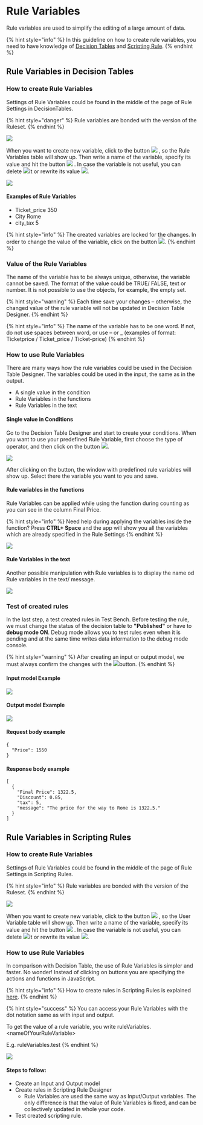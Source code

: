 # Rule Variables

Rule variables are used to simplify the editing of a large amount of data.

{% hint style="info" %}
In this guideline on how to create rule variables, you need to have knowledge of [Decision Tables](https://docs.decisionrules.io/doc/tutorials/create-simple-decison-table) and [Scripting Rule](../tutorials/code-editor.md).
{% endhint %}

## **Rule Variables in Decision Tables**

### **How to create Rule Variables**

Settings of Rule Variables could be found in the middle of the page of Rule Settings in DecisionTables.

{% hint style="danger" %}
Rule variables are bonded with the version of the Ruleset.
{% endhint %}

![](<../.gitbook/assets/image (160) (1) (1) (1).png>)

When you want to create new variable, click to the button ![](<../.gitbook/assets/image (177) (1).png>) , so the Rule Variables table will show up. Then write a name of the variable, specify its value and hit the button ![](<../.gitbook/assets/image (185) (1).png>) . In case the variable is not useful, you can delete ![](<../.gitbook/assets/image (158) (1).png>)it or rewrite its value ![](<../.gitbook/assets/image (155) (1).png>).

![](<../.gitbook/assets/image (191) (1) (1).png>)

#### Examples of Rule Variables

* Ticket\_price 350
* City Rome
* city\_tax 5

{% hint style="info" %}
The created variables are locked for the changes. In order to change the value of the variable, click on the button ![](<../.gitbook/assets/image (157) (1) (1).png>).
{% endhint %}

### Value of the Rule Variables

The name of the variable has to be always unique, otherwise, the variable cannot be saved. The format of the value could be TRUE/ FALSE, text or number. It is not possible to use the objects, for example, the empty set.

{% hint style="warning" %}
Each time save your changes – otherwise, the changed value of the rule variable will not be updated in Decision Table Designer.
{% endhint %}

{% hint style="info" %}
The name of the variable has to be one word. If not, do not use spaces between word, or use – or \_ (examples of format: Ticketprice / Ticket\_price / Ticket-price)
{% endhint %}

### How to use Rule Variables

There are many ways how the rule variables could be used in the Decision Table Designer. The variables could be used in the input, the same as in the output.

* A single value in the condition
* Rule Variables in the functions
* Rule Variables in the text

#### Single value in Conditions

Go to the Decision Table Designer and start to create your conditions. When you want to use your predefined Rule Variable, first choose the type of operator, and then click on the button ![](<../.gitbook/assets/image (162) (1) (1).png>).

![](../.gitbook/assets/arff.png)

After clicking on the button, the window with predefined rule variables will show up. Select there the variable you want to you and save.

#### Rule variables in the functions

Rule Variables can be applied while using the function during counting as you can see in the column Final Price.

{% hint style="info" %}
Need help during applying the variables inside the function? Press **CTRL+ Space** and the app will show you all the variables which are already specified in the Rule Settings
{% endhint %}

![](<../.gitbook/assets/image (150).png>)

#### Rule Variables in the text

Another possible manipulation with Rule variables is to display the name od Rule variables in the text/ message.

![](<../.gitbook/assets/image (192) (1) (1).png>)

### Test of created rules

In the last step, a test created rules in Test Bench. Before testing the rule, we must change the status of the decision table to **"Published"** or have to **debug mode ON**. Debug mode allows you to test rules even when it is pending and at the same time writes data information to the debug mode console.

{% hint style="warning" %}
After creating an input or output model, we must always confirm the changes with the ![](../.gitbook/assets/save.PNG)button.
{% endhint %}

#### Input model Example

![](<../.gitbook/assets/image (184) (1) (1) (1).png>)

#### Output model Example

![](<../.gitbook/assets/image (189) (1) (1).png>)

#### Request body example

```
{
  "Price": 1550
}
```

#### Response body example

```
[
  {
    "Final Price": 1322.5,
    "Discount": 0.85,
    "tax": 5,
    "message": "The price for the way to Rome is 1322.5."
  }
]
```

## Rule Variables in Scripting Rules

### How to create Rule Variables

Settings of Rule Variables could be found in the middle of the page of Rule Settings in Scripting Rules.

{% hint style="info" %}
Rule variables are bonded with the version of the Ruleset.
{% endhint %}

![](<../.gitbook/assets/Snímek obrazovky 2021-12-12 171506.png>)

When you want to create new variable, click to the button ![](<../.gitbook/assets/image (177) (1).png>) , so the User Variable table will show up. Then write a name of the variable, specify its value and hit the button ![](<../.gitbook/assets/image (185) (1).png>) . In case the variable is not useful, you can delete ![](<../.gitbook/assets/image (158) (1).png>)it or rewrite its value ![](<../.gitbook/assets/image (155) (1).png>).

### How to use Rule Variables

In comparison with Decision Table, the use of Rule Variables is simpler and faster. No wonder! Instead of clicking on buttons you are specifying the actions and functions in JavaScript.

{% hint style="info" %}
How to create rules in Scripting Rules is explained [here](../tutorials/code-editor.md#6.-creating-rules).
{% endhint %}

{% hint style="success" %}
You can access your Rule Variables with the dot notation same as with input and output.

To get the value of a rule variable, you write ruleVariables.\<nameOfYourRuleVariable>

E.g. ruleVariables.test
{% endhint %}

![](../.gitbook/assets/rv.png)

#### Steps to follow:

* Create an Input and Output model
* Create rules in Scripting Rule Designer
  * Rule Variables are used the same way as Input/Output variables. The only difference is that the value of Rule Variables is fixed, and can be collectively updated in whole your code.
* Test created scripting rule.
